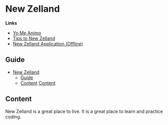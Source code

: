 # New Zelland

**Links**
- [Yo Me Animo](https://www.yomeanimo.com/)
- [Tips to New Zelland](../../bibliography/articles/tips-to-new-zelland.md)
- [New Zelland Application (Offline)](notion/new-zelland-application.md)

## Guide
- [New Zelland](#new-zelland)
  - [Guide](#guide)
  - [Content](#content)
[Content](#content)

## Content

New Zelland is a great place to live. It is a great place to learn and practice coding.